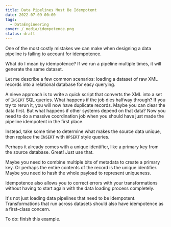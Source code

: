```yaml
---
title: Data Pipelines Must Be Idempotent 
date: 2022-07-09 00:00
tags:
  - DataEngineering
cover: /_media/idempotence.png
status: draft
---
```


One of the most costly mistakes we can make when designing a data pipeline is failing to account for idempotence.

What do I mean by idempotence? If we run a pipeline multiple times, it will generate the same dataset.

Let me describe a few common scenarios: loading a dataset of raw XML records into a relational database for easy querying.

A nieve approach is to write a quick script that converts the XML into a set of `INSERT` SQL queries. What happens if the job dies halfway through? If you try to rerun it, you will now have duplicate records. Maybe you can clear the data first. But what happens if other systems depend on that data? Now you need to do a massive coordination job when you should have just made the pipeline idempotent in the first place.

Instead, take some time to determine what makes the source data unique, then replace the `INSERT` with `UPSERT` style queries.

Perhaps it already comes with a unique identifier, like a primary key from the source database. Great! Just use that.

Maybe you need to combine multiple bits of metadata to create a primary key. Or perhaps the entire contents of the record is the unique identifier. Maybe you need to hash the whole payload to represent uniqueness.

Idempotence also allows you to correct errors with your transformations without having to start again with the data loading process completely.

It's not just loading data pipelines that need to be idempotent. Transformations that run across datasets should also have idempotence as a first-class concern.

To do: finish this example.